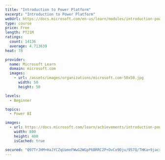 ```yaml
---
title: "Introduction to Power Platform"
excerpt: "Introduction to Power Platform"
webUrl: https://docs.microsoft.com/en-us/learn/modules/introduction-power-platform/
type: course
price: Free
length: PT21M
ratings:
  count: 14136
  average: 4.713639
heat: 78

provider:
  name: Microsoft Learn
  domain: microsoft.com
  images:
    - url: /assets/images/organizations/microsoft.com-50x50.jpg
      width: 50
      height: 50

levels:
  - Beginner

topics:
  - Power BI

images:
  - url: https://docs.microsoft.com/learn/achievements/introduction-power-platform-social.png
    width: 800
    height: 400
    isCached: true

secured: "Q97TrJHM+HaJYCZqUamoFWwG2WGpP6BRRC2P+OvCo9Dju/957Q/THKa+9jacxpOKa4Kuetb/JpGSIF2y01DPlqdN0iUdYjITmlPLIx2IuUNS+0cXcFuvSHo1dG+akA6kb4eq2D41XVUH2k4ejKM8k2ZX2Ys3AbDSVSuLJk6HIdmBImvAdZZfOfa1Rvflctu17uEDaTaff/GO0bRxkFLlyLjInEFcmd4Vk8cwk2uz6to/OrlDBa5LAT1mu02X/VJTEterqTznrVzWE/OUiTdEuYoelXF2tZ8xEyTnyJFJhMrzqZIOfZzWWWv2ngHiLRtkUUYHFJZVnDyk2MxPc0Z9k7gAAIeV8MeYxPsPLGieBNR/lbfXGxZi0in/qXziltd72CbUKkS5iZETaENrW8ZRoLGrodlyVRMzaIfVZiskBMPN3SBDZGddZonawG3j1hOf;lIPIvVw0JS+1y234ZAOFGg=="
---
```


